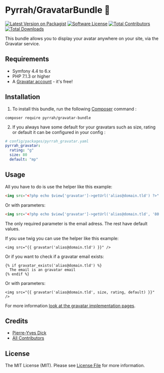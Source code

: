 Pyrrah/GravatarBundle 🤳
========================

[![Latest Version on Packagist][ico-version]][link-packagist]
[![Software License][ico-license]](LICENSE)
[![Total Contributors][ico-contributors]][link-contributors]
[![Total Downloads][ico-downloads]][link-downloads]

This bundle allows you to display your avatar anywhere on your site, via the Gravatar service.

Requirements
------------

* Symfony 4.4 to 6.x
* PHP 7.1.3 or higher
* A [Gravatar account][link-gravatar-signup] - it's free!

Installation
------------

  1. To install this bundle, run the following [Composer](https://getcomposer.org/) command :

  ```
  composer require pyrrah/gravatar-bundle
  ```

  2. If you always have some default for your gravatars such as size, rating or default it can be configured in your config :

  ```yaml
  # config/packages/pyrrah_gravatar.yaml
  pyrrah_gravatar:
    rating: "g"
    size: 80
    default: "mp"
  ```

Usage
-----

All you have to do is use the helper like this example:

```html
<img src="<?php echo $view['gravatar']->getUrl('alias@domain.tld') ?>" />
```

Or with parameters:

```html
<img src="<?php echo $view['gravatar']->getUrl('alias@domain.tld', '80', 'g', 'defaultimage.png') ?>" />
```

The only required parameter is the email adress. The rest have default values.

If you use twig you can use the helper like this example:

```
<img src="{{ gravatar('alias@domain.tld') }}" />
```

Or if you want to check if a gravatar email exists:

```
{% if gravatar_exists('alias@domain.tld') %}
  The email is an gravatar email
{% endif %}
```

Or with parameters:

```
<img src="{{ gravatar('alias@domain.tld', size, rating, default) }}" />
```

For more information [look at the gravatar implementation pages][link-gravatar-implement].

Credits
-------

- [Pierre-Yves Dick][link-author]
- [All Contributors][link-contributors]

License
-------

The MIT License (MIT). Please see [License File](LICENSE) for more information.

[ico-version]: https://img.shields.io/packagist/v/pyrrah/gravatar-bundle.svg?style=flat-square
[ico-license]: https://img.shields.io/badge/license-MIT-brightgreen.svg?style=flat-square
[ico-contributors]: https://img.shields.io/github/contributors/Pyrrah/GravatarBundle?style=flat-square
[ico-downloads]: https://img.shields.io/packagist/dt/pyrrah/gravatar-bundle.svg?style=flat-square

[link-packagist]: https://packagist.org/packages/pyrrah/gravatar-bundle
[link-downloads]: https://packagist.org/packages/pyrrah/gravatar-bundle
[link-author]: https://github.com/Pyrrah
[link-contributors]: ../../contributors
[link-gravatar-signup]: https://www.gravatar.com/site/signup
[link-gravatar-implement]: https://www.gravatar.com/site/implement/
